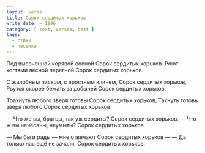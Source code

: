 ```yaml
---
layout: verse
title: Сорок сердитых хорьков
write_date: ~ 1996
category: [ text, verses, best ]
tags:
  - стихи
  - песенка
---
```

Под высоченной корявой сосной
    Сорок сердитых хорьков.
Роют когтями лесной перегной
    Сорок сердитых хорьков.

С жалобным писком, с яростным кличем,
    Сорок сердитых хорьков,
Рвутся скорее бежать за добычей
    Сорок сердитых хорьков.

Трахнуть любого зверя готовы
    Сорок сердитых хорьков,
Тахнуть готовы зверя любого
    Сорок сердитых хорьков.

— Что же вы, братцы, так уж сердиты?
    Сорок сердитых хорьков.
— Что ж вы нечёсаны, неумыты?
    Сорок сердитых хорьков.

— Мы бы и рады — мне отвечают
    Сорок сердитых хорьков —
— Да только нас ещё не зачали,
    Сорок сердитых хорьков.
